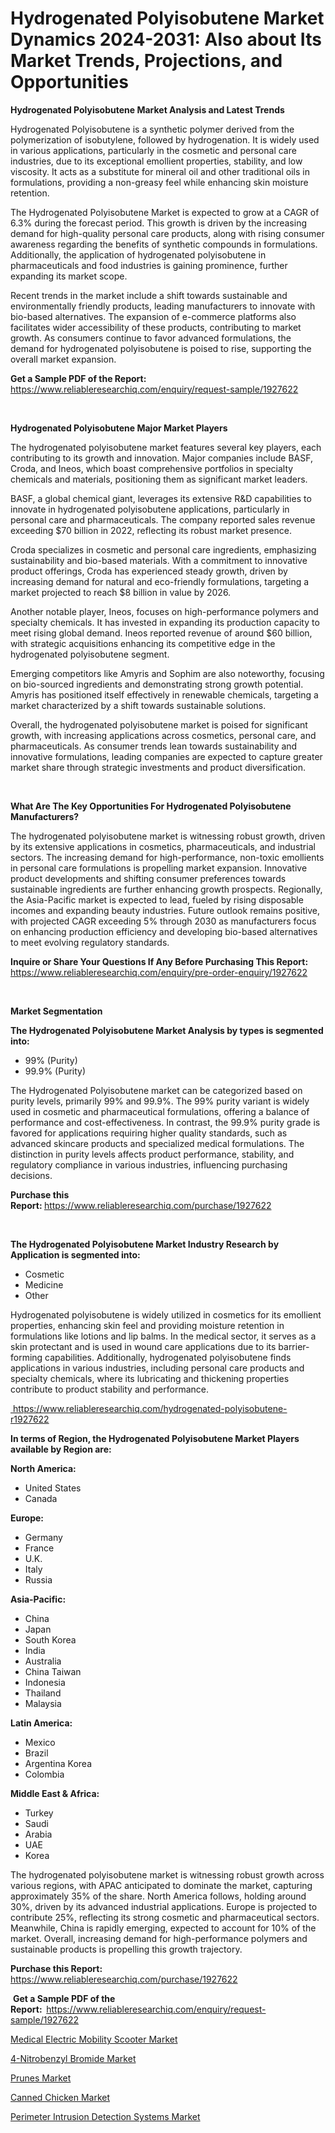 <p><h1>Hydrogenated Polyisobutene Market Dynamics 2024-2031: Also about Its Market Trends, Projections, and Opportunities</h1></p><p><strong>Hydrogenated Polyisobutene Market Analysis and Latest Trends</strong></p>
<p><p>Hydrogenated Polyisobutene is a synthetic polymer derived from the polymerization of isobutylene, followed by hydrogenation. It is widely used in various applications, particularly in the cosmetic and personal care industries, due to its exceptional emollient properties, stability, and low viscosity. It acts as a substitute for mineral oil and other traditional oils in formulations, providing a non-greasy feel while enhancing skin moisture retention.</p><p>The Hydrogenated Polyisobutene Market is expected to grow at a CAGR of 6.3% during the forecast period. This growth is driven by the increasing demand for high-quality personal care products, along with rising consumer awareness regarding the benefits of synthetic compounds in formulations. Additionally, the application of hydrogenated polyisobutene in pharmaceuticals and food industries is gaining prominence, further expanding its market scope. </p><p>Recent trends in the market include a shift towards sustainable and environmentally friendly products, leading manufacturers to innovate with bio-based alternatives. The expansion of e-commerce platforms also facilitates wider accessibility of these products, contributing to market growth. As consumers continue to favor advanced formulations, the demand for hydrogenated polyisobutene is poised to rise, supporting the overall market expansion.</p></p>
<p><strong>Get a Sample PDF of the Report:&nbsp;</strong> <a href="https://www.reliableresearchiq.com/enquiry/request-sample/1927622?utm_campaign=1087&utm_medium=2&utm_source=Github&utm_content=ia&utm_term=25102024&utm_id=hydrogenated-polyisobutene">https://www.reliableresearchiq.com/enquiry/request-sample/1927622</a></p>
<p>&nbsp;</p>
<p><strong>Hydrogenated Polyisobutene Major Market Players</strong></p>
<p><p>The hydrogenated polyisobutene market features several key players, each contributing to its growth and innovation. Major companies include BASF, Croda, and Ineos, which boast comprehensive portfolios in specialty chemicals and materials, positioning them as significant market leaders.</p><p>BASF, a global chemical giant, leverages its extensive R&D capabilities to innovate in hydrogenated polyisobutene applications, particularly in personal care and pharmaceuticals. The company reported sales revenue exceeding $70 billion in 2022, reflecting its robust market presence.</p><p>Croda specializes in cosmetic and personal care ingredients, emphasizing sustainability and bio-based materials. With a commitment to innovative product offerings, Croda has experienced steady growth, driven by increasing demand for natural and eco-friendly formulations, targeting a market projected to reach $8 billion in value by 2026.</p><p>Another notable player, Ineos, focuses on high-performance polymers and specialty chemicals. It has invested in expanding its production capacity to meet rising global demand. Ineos reported revenue of around $60 billion, with strategic acquisitions enhancing its competitive edge in the hydrogenated polyisobutene segment.</p><p>Emerging competitors like Amyris and Sophim are also noteworthy, focusing on bio-sourced ingredients and demonstrating strong growth potential. Amyris has positioned itself effectively in renewable chemicals, targeting a market characterized by a shift towards sustainable solutions.</p><p>Overall, the hydrogenated polyisobutene market is poised for significant growth, with increasing applications across cosmetics, personal care, and pharmaceuticals. As consumer trends lean towards sustainability and innovative formulations, leading companies are expected to capture greater market share through strategic investments and product diversification.</p></p>
<p>&nbsp;</p>
<p><strong>What Are The Key Opportunities For Hydrogenated Polyisobutene Manufacturers?</strong></p>
<p><p>The hydrogenated polyisobutene market is witnessing robust growth, driven by its extensive applications in cosmetics, pharmaceuticals, and industrial sectors. The increasing demand for high-performance, non-toxic emollients in personal care formulations is propelling market expansion. Innovative product developments and shifting consumer preferences towards sustainable ingredients are further enhancing growth prospects. Regionally, the Asia-Pacific market is expected to lead, fueled by rising disposable incomes and expanding beauty industries. Future outlook remains positive, with projected CAGR exceeding 5% through 2030 as manufacturers focus on enhancing production efficiency and developing bio-based alternatives to meet evolving regulatory standards.</p></p>
<p><strong>Inquire or Share Your Questions If Any Before Purchasing This Report:</strong> <a href="https://www.reliableresearchiq.com/enquiry/pre-order-enquiry/1927622?utm_campaign=1087&utm_medium=2&utm_source=Github&utm_content=ia&utm_term=25102024&utm_id=hydrogenated-polyisobutene">https://www.reliableresearchiq.com/enquiry/pre-order-enquiry/1927622</a></p>
<p>&nbsp;</p>
<p><strong>Market Segmentation</strong></p>
<p><strong>The Hydrogenated Polyisobutene Market Analysis by types is segmented into:</strong></p>
<p><ul><li>99% (Purity)</li><li>99.9% (Purity)</li></ul></p>
<p><p>The Hydrogenated Polyisobutene market can be categorized based on purity levels, primarily 99% and 99.9%. The 99% purity variant is widely used in cosmetic and pharmaceutical formulations, offering a balance of performance and cost-effectiveness. In contrast, the 99.9% purity grade is favored for applications requiring higher quality standards, such as advanced skincare products and specialized medical formulations. The distinction in purity levels affects product performance, stability, and regulatory compliance in various industries, influencing purchasing decisions.</p></p>
<p><strong>Purchase this Report:&nbsp;</strong><a href="https://www.reliableresearchiq.com/purchase/1927622?utm_campaign=1087&utm_medium=2&utm_source=Github&utm_content=ia&utm_term=25102024&utm_id=hydrogenated-polyisobutene">https://www.reliableresearchiq.com/purchase/1927622</a></p>
<p>&nbsp;</p>
<p><strong>The Hydrogenated Polyisobutene Market Industry Research by Application is segmented into:</strong></p>
<p><ul><li>Cosmetic</li><li>Medicine</li><li>Other</li></ul></p>
<p><p>Hydrogenated polyisobutene is widely utilized in cosmetics for its emollient properties, enhancing skin feel and providing moisture retention in formulations like lotions and lip balms. In the medical sector, it serves as a skin protectant and is used in wound care applications due to its barrier-forming capabilities. Additionally, hydrogenated polyisobutene finds applications in various industries, including personal care products and specialty chemicals, where its lubricating and thickening properties contribute to product stability and performance.</p></p>
<p><a href="https://www.reliableresearchiq.com/hydrogenated-polyisobutene-r1927622?utm_campaign=1087&utm_medium=2&utm_source=Github&utm_content=ia&utm_term=25102024&utm_id=hydrogenated-polyisobutene">&nbsp;https://www.reliableresearchiq.com/hydrogenated-polyisobutene-r1927622</a></p>
<p><strong>In terms of Region, the Hydrogenated Polyisobutene Market Players available by Region are:</strong></p>
<p>
    <p> <strong> North America: </strong>
        <ul>
            <li>United States</li>
            <li>Canada</li>
        </ul>
        </p> 
    <p> <strong> Europe: </strong>
        <ul>
            <li>Germany</li>
            <li>France</li>
            <li>U.K.</li>
            <li>Italy</li>
            <li>Russia</li>
        </ul>
        </p> 
    <p> <strong> Asia-Pacific: </strong>
        <ul>
            <li>China</li>
            <li>Japan</li>
            <li>South Korea</li>
            <li>India</li>
            <li>Australia</li>
            <li>China Taiwan</li>
            <li>Indonesia</li>
            <li>Thailand</li>
            <li>Malaysia</li>
        </ul>
        </p> 
    <p> <strong> Latin America: </strong>
        <ul>
            <li>Mexico</li>
            <li>Brazil</li>
            <li>Argentina Korea</li>
            <li>Colombia</li>
        </ul>
        </p> 
    <p> <strong> Middle East & Africa: </strong>
        <ul>
            <li>Turkey</li>
            <li>Saudi</li>
            <li>Arabia</li>
            <li>UAE</li>
            <li>Korea</li>
        </ul>
    </p>
    </p>
<p><p>The hydrogenated polyisobutene market is witnessing robust growth across various regions, with APAC anticipated to dominate the market, capturing approximately 35% of the share. North America follows, holding around 30%, driven by its advanced industrial applications. Europe is projected to contribute 25%, reflecting its strong cosmetic and pharmaceutical sectors. Meanwhile, China is rapidly emerging, expected to account for 10% of the market. Overall, increasing demand for high-performance polymers and sustainable products is propelling this growth trajectory.</p></p>
<p><strong>Purchase this Report: </strong><a href="https://www.reliableresearchiq.com/purchase/1927622?utm_campaign=1087&utm_medium=2&utm_source=Github&utm_content=ia&utm_term=25102024&utm_id=hydrogenated-polyisobutene">https://www.reliableresearchiq.com/purchase/1927622</a></p>
<p>&nbsp;<strong>Get a Sample PDF of the Report:&nbsp;&nbsp;</strong><a href="https://www.reliableresearchiq.com/enquiry/request-sample/1927622?utm_campaign=1087&utm_medium=2&utm_source=Github&utm_content=ia&utm_term=25102024&utm_id=hydrogenated-polyisobutene">https://www.reliableresearchiq.com/enquiry/request-sample/1927622</a></p>
<p><strong></strong></p>
<p><p><a href="https://www.linkedin.com/pulse/global-medical-electric-mobility-scooter-market-trends-ak0zf?utm_campaign=1087&utm_medium=2&utm_source=Github&utm_content=ia&utm_term=25102024&utm_id=hydrogenated-polyisobutene">Medical Electric Mobility Scooter Market</a></p><p><a href="https://www.linkedin.com/pulse/4-nitrobenzyl-bromide-market-emerging-trends-future-prospects-qiagc?utm_campaign=1087&utm_medium=2&utm_source=Github&utm_content=ia&utm_term=25102024&utm_id=hydrogenated-polyisobutene">4-Nitrobenzyl Bromide Market</a></p><p><a href="https://github.com/benjigwozdzus/Market-Research-Report-List-1/blob/main/prunes-market.md?utm_campaign=1087&utm_medium=2&utm_source=Github&utm_content=ia&utm_term=25102024&utm_id=hydrogenated-polyisobutene">Prunes Market</a></p><p><a href="https://github.com/vitacbq/Market-Research-Report-List-1/blob/main/canned-chicken-market.md?utm_campaign=1087&utm_medium=2&utm_source=Github&utm_content=ia&utm_term=25102024&utm_id=hydrogenated-polyisobutene">Canned Chicken Market</a></p><p><a href="https://issuu.com/reportprime-2/docs/perimeter-intrusion-detection-syste_5ecd6ac377de5b?utm_campaign=1087&utm_medium=2&utm_source=Github&utm_content=ia&utm_term=25102024&utm_id=hydrogenated-polyisobutene">Perimeter Intrusion Detection Systems Market</a></p></p>